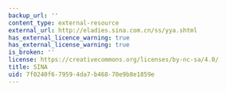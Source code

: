 ```yaml
---
backup_url: ''
content_type: external-resource
external_url: http://eladies.sina.com.cn/ss/yya.shtml
has_external_licence_warning: true
has_external_license_warning: true
is_broken: ''
license: https://creativecommons.org/licenses/by-nc-sa/4.0/
title: SINA
uid: 7f0240f6-7959-4da7-b468-70e9b8e1859e
---
```

